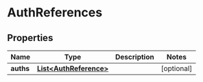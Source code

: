 

# AuthReferences


## Properties

| Name | Type | Description | Notes |
|------------ | ------------- | ------------- | -------------|
|**auths** | [**List&lt;AuthReference&gt;**](AuthReference.md) |  |  [optional] |



